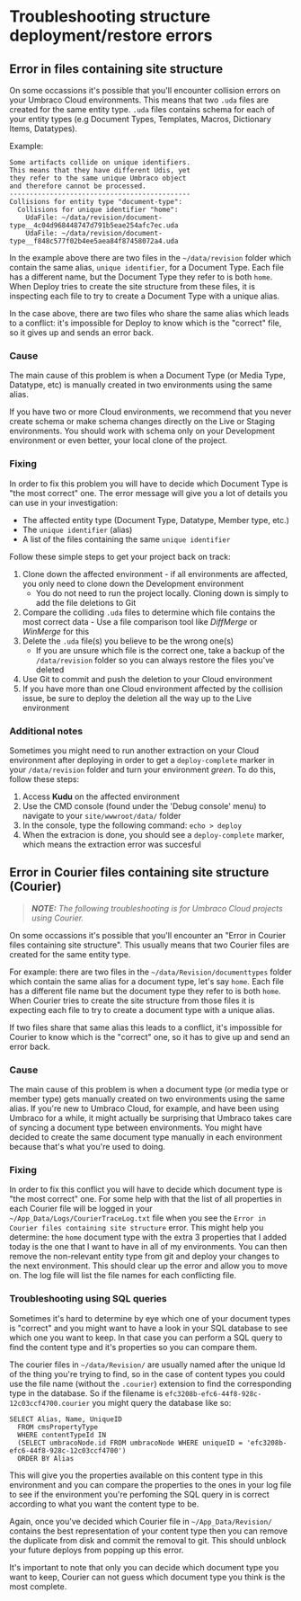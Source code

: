 # Troubleshooting structure deployment/restore errors

## Error in files containing site structure

On some occassions it's possible that you'll encounter collision errors on your Umbraco Cloud environments. This means that two `.uda` files are created for the same entity type. `.uda` files contains schema for each of your entity types (e.g Document Types, Templates, Macros, Dictionary Items, Datatypes).

Example:

    Some artifacts collide on unique identifiers.
    This means that they have different Udis, yet
    they refer to the same unique Umbraco object
    and therefore cannot be processed.
    ---------------------------------------------
    Collisions for entity type "document-type": 
      Collisions for unique identifier "home":
        UdaFile: ~/data/revision/document-type__4c04d968448747d791b5eae254afc7ec.uda
        UdaFile: ~/data/revision/document-type__f848c577f02b4ee5aea84f87458072a4.uda


In the example above there are two files in the `~/data/revision` folder which contain the same alias, `unique identifier`, for a Document Type. Each file has a different name, but the Document Type they refer to is both `home`. When Deploy tries to create the site structure from these files, it is inspecting each file to try to create a Document Type with a unique alias.

In the case above, there are two files who share the same alias which leads to a conflict: it's impossible for Deploy to know which is the "correct" file, so it gives up and sends an error back.

### Cause

The main cause of this problem is when a Document Type (or Media Type, Datatype, etc) is manually created in two environments using the same alias. 

If you have two or more Cloud environments, we recommend that you never create schema or make schema changes directly on the Live or Staging environments. You should work with schema only on your Development environment or even better, your local clone of the project.

### Fixing

In order to fix this problem you will have to decide which Document Type is "the most correct" one. The error message will give you a lot of details you can use in your investigation:
  * The affected entity type (Document Type, Datatype, Member type, etc.)
  * The `unique identifier` (alias)
  * A list of the files containing the same `unique identifier`

Follow these simple steps to get your project back on track:

1. Clone down the affected environment - if all environments are affected, you only need to clone down the Development environment
    * You do not need to run the project locally. Cloning down is simply to add the file deletions to Git
2. Compare the colliding `.uda` files to determine which file contains the most correct data - Use a file comparison tool like *DiffMerge* or *WinMerge* for this
3. Delete the `.uda` file(s) you believe to be the wrong one(s)
    * If you are unsure which file is the correct one, take a backup of the `/data/revision` folder so you can always restore the files you've deleted
4. Use Git to commit and push the deletion to your Cloud environment
5. If you have more than one Cloud environment affected by the collision issue, be sure to deploy the deletion all the way up to the Live environment

### Additional notes

Sometimes you might need to run another extraction on your Cloud environment after deploying in order to get a `deploy-complete` marker in your `/data/revision` folder and turn your environment *green*. To do this, follow these steps:

1. Access **Kudu** on the affected environment
2. Use the CMD console (found under the 'Debug console' menu) to navigate to your `site/wwwroot/data/` folder
3. In the console, type the following command: `echo > deploy`
4. When the extracion is done, you should see a `deploy-complete` marker, which means the extraction error was succesful


## Error in Courier files containing site structure (Courier)

> ***NOTE:** The following troubleshooting is for Umbraco Cloud projects using Courier.*

On some occassions it's possible that you'll encounter an "Error in Courier files containing site structure". This usually means that two Courier files are created for the same entity type.  

For example: there are two files in the `~/data/Revision/documenttypes` folder which contain the same alias for a document type, let's say `home`. Each file has a different file name but the document type they refer to is both `home`. When Courier tries to create the site structure from those files it is expecting each file to try to create a document type with a unique alias.

If two files share that same alias this leads to a conflict, it's impossible for Courier to know which is the "correct" one, so it has to give up and send an error back.

### Cause

The main cause of this problem is when a document type (or media type or member type) gets manually created on two environments using the same alias. If you're new to Umbraco Cloud, for example, and have been using Umbraco for a while, it might actually be surprising that Umbraco takes care of syncing a document type between environments. You might have decided to create the same document type manually in each environment because that's what you're used to doing. 

### Fixing

In order to fix this conflict you will have to decide which document type is "the most correct" one. For some help with that the list of all properties in each Courier file will be logged in your `~/App_Data/Logs/CourierTraceLog.txt` file when you see the `Error in Courier files containing site structure` error. This might help you determine: the `home` document type with the extra 3 properties that I added today is the one that I want to have in all of my environments. You can then remove the non-relevant entity type from git and deploy your changes to the next environment. This should clear up the error and allow you to move on. The log file will list the file names for each conflicting file. 

### Troubleshooting using SQL queries

Sometimes it's hard to determine by eye which one of your document types is "correct" and you might want to have a look in your SQL database to see which one you want to keep. In that case you can perform a SQL query to find the content type and it's properties so you can compare them.

The courier files in `~/data/Revision/` are usually named after the unique Id of the thing you're trying to find, so in the case of content types you could use the file name (without the `.courier`) extension to find the corresponding type in the database. So if the filename is `efc3208b-efc6-44f8-928c-12c03ccf4700.courier` you might query the database like so:

    SELECT Alias, Name, UniqueID
      FROM cmsPropertyType
      WHERE contentTypeId IN 
      (SELECT umbracoNode.id FROM umbracoNode WHERE uniqueID = 'efc3208b-efc6-44f8-928c-12c03ccf4700')
      ORDER BY Alias

This will give you the properties available on this content type in this environment and you can compare the properties to the ones in your log file to see if the environment you're perfoming the SQL query in is correct according to what you want the content type to be.

Again, once you've decided which Courier file in `~/App_Data/Revision/` contains the best representation of your content type then you can remove the duplicate from disk and commit the removal to git. This should unblock your future deploys from popping up this error.

It's important to note that only you can decide which document type you want to keep, Courier can not guess which document type you think is the most complete.
